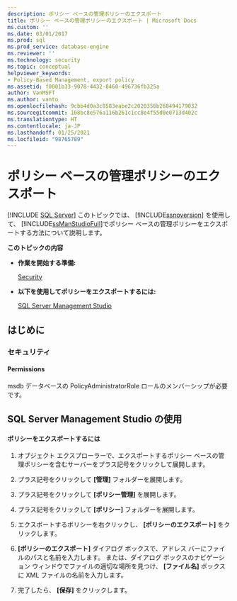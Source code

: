 ```yaml
---
description: ポリシー ベースの管理ポリシーのエクスポート
title: ポリシー ベースの管理ポリシーのエクスポート | Microsoft Docs
ms.custom: ''
ms.date: 03/01/2017
ms.prod: sql
ms.prod_service: database-engine
ms.reviewer: ''
ms.technology: security
ms.topic: conceptual
helpviewer_keywords:
- Policy-Based Management, export policy
ms.assetid: f0001b33-9078-4432-8460-496736fb325a
author: VanMSFT
ms.author: vanto
ms.openlocfilehash: 9cbb4d0a3c8583eabe2c2020356b268494179032
ms.sourcegitcommit: 108bc8e576a116b261c1cc8e4f55d0e0713d402c
ms.translationtype: HT
ms.contentlocale: ja-JP
ms.lasthandoff: 01/25/2021
ms.locfileid: "98765789"
---
```

# <a name="export-a-policy-based-management-policy"></a>ポリシー ベースの管理ポリシーのエクスポート
 [!INCLUDE [SQL Server](../../includes/applies-to-version/sqlserver.md)]
  このトピックでは、 [!INCLUDE[ssnoversion](../../includes/ssnoversion-md.md)] を使用して、 [!INCLUDE[ssManStudioFull](../../includes/ssmanstudiofull-md.md)]でポリシー ベースの管理ポリシーをエクスポートする方法について説明します。  
  
 **このトピックの内容**  
  
-   **作業を開始する準備:**  
  
     [Security](#Security)  
  
-   **以下を使用してポリシーをエクスポートするには:**  
  
     [SQL Server Management Studio](#SSMSProcedure)  
  
##  <a name="before-you-begin"></a><a name="BeforeYouBegin"></a> はじめに  
  
###  <a name="security"></a><a name="Security"></a> セキュリティ  
  
####  <a name="permissions"></a><a name="Permissions"></a> Permissions  
 msdb データベースの PolicyAdministratorRole ロールのメンバーシップが必要です。  
  
##  <a name="using-sql-server-management-studio"></a><a name="SSMSProcedure"></a> SQL Server Management Studio の使用  
  
#### <a name="to-export-a-policy"></a>ポリシーをエクスポートするには  
  
1.  オブジェクト エクスプローラーで、エクスポートするポリシー ベースの管理ポリシーを含むサーバーをプラス記号をクリックして展開します。  
  
2.  プラス記号をクリックして **[管理]** フォルダーを展開します。  
  
3.  プラス記号をクリックして **[ポリシー管理]** を展開します。  
  
4.  プラス記号をクリックして **[ポリシー]** フォルダーを展開します。  
  
5.  エクスポートするポリシーを右クリックし、 **[ポリシーのエクスポート]** をクリックします。  
  
6.  **[ポリシーのエクスポート]** ダイアログ ボックスで、アドレス バーにファイルのパスと名前を入力します。 または、ダイアログ ボックスのナビゲーション ウィンドウでファイルの適切な場所を見つけ、 **[ファイル名]** ボックスに XML ファイルの名前を入力します。  
  
7.  完了したら、 **[保存]** をクリックします。  

